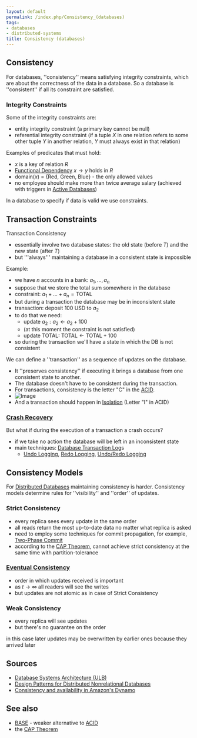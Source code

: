 ```yaml
---
layout: default
permalink: /index.php/Consistency_(databases)
tags:
- databases
- distributed-systems
title: Consistency (databases)
---
```

## Consistency
For databases, ''consistency'' means satisfying integrity constraints, which are about the correctness of the data in a database. So a database is ''consistent'' if all its constraint are satisfied. 

### Integrity Constraints
Some of the integrity constraints are: 
- entity integrity constraint (a primary key cannot be null)
- referential integrity constraint (if a tuple $X$ in one relation refers to some other tuple $Y$ in another relation, $Y$ must always exist in that relation)

Examples of predicates that must hold:
- $x$ is a key of relation $R$ 
- [Functional Dependency](Functional_Dependency) $x \to y$ holds in $R$ 
- domain($x$) = {Red, Green, Blue} - the only allowed values
- no employee should make more than twice average salary (achieved with triggers in [Active Databases](Active_Databases))

In a database to specify if data is valid we use constraints. 


## Transaction Constraints
Transaction Consistency
- essentially involve two database states: the old state (before $T$) and the new state (after $T$)
- but '''always''' maintaining a database in a consistent state is impossible 

Example:
- we have $n$ accounts in a bank: $a_1, ..., a_n$
- suppose that we store the total sum somewhere in the database
- constraint: $a_1 + ... + a_n = \text{TOTAL}$
- but during a transaction the database may be in inconsistent state 
- transaction: deposit 100 USD to $a_2$
- to do that we need:
  - update $a_2: a_2 \leftarrow a_2 + 100$
  - (at this moment the constraint is not satisfied)
  - update TOTAL: $\text{TOTAL} \leftarrow \text{TOTAL} + 100$
- so during the transaction we'll have a state in which the DB is not consistent

We can define a ''transaction'' as a sequence of updates on the database. 
- It ''preserves consistency'' if executing it brings a database from one consistent state to another. 
- The database doesn't have to be consistent during the transaction.  
- For transactions, consistency is the letter "C" in the [ACID](ACID).
- <img src="https://raw.github.com/alexeygrigorev/wiki-figures/master/ulb/dbsa/transaction-consistency.png" alt="Image">
- And a transaction should happen in [Isolation](Isolation_(databases)) (Letter "I" in ACID)


### [Crash Recovery](Crash_Recovery)
But what if during the execution of a transaction a crash occurs?
- if we take no action the database will be left in an inconsistent state 
- main techniques: [Database Transaction Log](Database_Transaction_Log)s
  - [Undo Logging](Undo_Logging), [Redo Logging](Redo_Logging), [Undo/Redo Logging](Undo_Redo_Logging)


## Consistency Models
For [Distributed Databases](Distributed_Databases) maintaining consistency is harder. Consistency models determine rules for ''visibility'' and ''order'' of updates.

### Strict Consistency
- every replica sees every update in the same order 
- all reads return the most up-to-date data no matter what replica is asked 
- need to employ some techniques for commit propagation, for example, [Two-Phase Commit](Two-Phase_Commit) 
- according to the [CAP Theorem](CAP_Theorem), cannot achieve strict consistency at the same time with partition-tolerance

### [Eventual Consistency](Eventual_Consistency)
- order in which updates received is important
- as $t \to \infty$ all readers will see the writes
- but updates are not atomic as in case of Strict Consistency 

### Weak Consistency
- every replica will see updates
- but there's no guarantee on the order

in this case later updates may be overwritten by earlier ones because they arrived later


## Sources
- [Database Systems Architecture (ULB)](Database_Systems_Architecture_(ULB))
- [Design Patterns for Distributed Nonrelational Databases](http://www.slideshare.net/guestdfd1ec/design-patterns-for-distributed-nonrelational-databases)
- [Consistency and availability in Amazon's Dynamo](http://the-paper-trail.org/blog/consistency-and-availability-in-amazons-dynamo/)

## See also
- [BASE](BASE) - weaker alternative to [ACID](ACID)
- the [CAP Theorem](CAP_Theorem)
